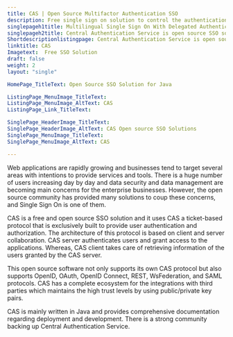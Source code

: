 ```yaml
---
title: CAS | Open Source Multifactor Authentication SSO
description: Free single sign on solution to control the authentication feature of multiple websites from one place using ticket-based and other standard protocols.
singlepageh1title: Multilingual Single Sign On With Delegated Authentication
singlepageh2title: Central Authentication Service is open source SSO software which provides authentication and authorization features using OpenID, OAuth, and SAML protocols
Shortdescriptionlistingpage: Central Authentication Service is open source SSO software which provides authentication and authorization features using OpenID, OAuth, and SAML protocols
linktitle: CAS
Imagetext:  Free SSO Solution
draft: false
weight: 2
layout: "single"

HomePage_TitleText: Open Source SSO Solution for Java

ListingPage_MenuImage_TitleText: 
ListingPage_MenuImage_AltText: CAS 
ListingPage_Link_TitleText: 

SinglePage_HeaderImage_TitleText: 
SinglePage_HeaderImage_AltText: CAS Open source SSO Solutions
SinglePage_MenuImage_TitleText: 
SinglePage_MenuImage_AltText: CAS

---
```


Web applications are rapidly growing and businesses tend to target several areas with intentions to provide services and tools. There is a huge number of users increasing day by day and data security and data management are becoming main concerns for the enterprise businesses. However, the open source community has provided many solutions to coup these concerns, and Single Sign On is one of them.

CAS is a free and open source SSO solution and it uses CAS a ticket-based protocol that is exclusively built to provide user authentication and authorization. The architecture of this protocol is based on client and server collaboration. CAS server authenticates users and grant access to the applications. Whereas, CAS client takes care of retrieving information of the users granted by the CAS server.

This open source software not only supports its own CAS protocol but also supports OpenID, OAuth, OpenID Connect, REST, WsFederation, and SAML protocols. CAS has a complete ecosystem for the integrations with third parties which maintains the high trust levels by using public/private key pairs.

CAS is mainly written in Java and provides comprehensive documentation regarding deployment and development. There is a strong community backing up Central Authentication Service.